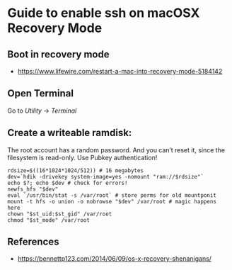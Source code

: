# Guide to enable ssh on macOSX Recovery Mode

## Boot in recovery mode

- https://www.lifewire.com/restart-a-mac-into-recovery-mode-5184142

## Open Terminal
Go to *Utility* -> *Terminal*

## Create a writeable ramdisk:
The root account has a random password. And you can’t reset it, since the filesystem is read-only.
Use Pubkey authentication!
```
rdsize=$((16*1024*1024/512)) # 16 megabytes
dev=`hdik -drivekey system-image=yes -nomount "ram://$rdsize"`
echo $?; echo $dev # check for errors!
newfs_hfs "$dev"
eval `/usr/bin/stat -s /var/root` # store perms for old mountponit
mount -t hfs -o union -o nobrowse "$dev" /var/root # magic happens here
chown "$st_uid:$st_gid" /var/root
chmod "$st_mode" /var/root
```

## References
- https://bennettp123.com/2014/06/09/os-x-recovery-shenanigans/
